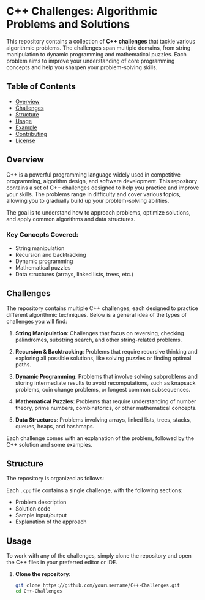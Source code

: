 # C++ Challenges: Algorithmic Problems and Solutions

This repository contains a collection of **C++ challenges** that tackle various algorithmic problems. The challenges span multiple domains, from string manipulation to dynamic programming and mathematical puzzles. Each problem aims to improve your understanding of core programming concepts and help you sharpen your problem-solving skills.

## Table of Contents
- [Overview](#overview)
- [Challenges](#challenges)
- [Structure](#structure)
- [Usage](#usage)
- [Example](#example)
- [Contributing](#contributing)
- [License](#license)

## Overview

C++ is a powerful programming language widely used in competitive programming, algorithm design, and software development. This repository contains a set of C++ challenges designed to help you practice and improve your skills. The problems range in difficulty and cover various topics, allowing you to gradually build up your problem-solving abilities.

The goal is to understand how to approach problems, optimize solutions, and apply common algorithms and data structures.

### Key Concepts Covered:
- String manipulation
- Recursion and backtracking
- Dynamic programming
- Mathematical puzzles
- Data structures (arrays, linked lists, trees, etc.)

## Challenges

The repository contains multiple C++ challenges, each designed to practice different algorithmic techniques. Below is a general idea of the types of challenges you will find:

1. **String Manipulation**: Challenges that focus on reversing, checking palindromes, substring search, and other string-related problems.
   
2. **Recursion & Backtracking**: Problems that require recursive thinking and exploring all possible solutions, like solving puzzles or finding optimal paths.

3. **Dynamic Programming**: Problems that involve solving subproblems and storing intermediate results to avoid recomputations, such as knapsack problems, coin change problems, or longest common subsequences.

4. **Mathematical Puzzles**: Problems that require understanding of number theory, prime numbers, combinatorics, or other mathematical concepts.

5. **Data Structures**: Problems involving arrays, linked lists, trees, stacks, queues, heaps, and hashmaps.

Each challenge comes with an explanation of the problem, followed by the C++ solution and some examples.

## Structure

The repository is organized as follows:


Each `.cpp` file contains a single challenge, with the following sections:
- Problem description
- Solution code
- Sample input/output
- Explanation of the approach

## Usage

To work with any of the challenges, simply clone the repository and open the C++ files in your preferred editor or IDE.

1. **Clone the repository**:

   ```bash
   git clone https://github.com/yourusername/C++-Challenges.git
   cd C++-Challenges


